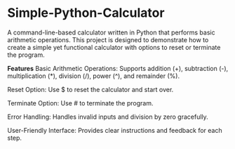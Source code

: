 # Simple-Python-Calculator
A command-line-based calculator written in Python that performs basic arithmetic operations. This project is designed to demonstrate how to create a simple yet functional calculator with options to reset or terminate the program.

**Features**
Basic Arithmetic Operations: Supports addition (+), subtraction (-), multiplication (*), division (/), power (^), and remainder (%).

Reset Option: Use $ to reset the calculator and start over.

Terminate Option: Use # to terminate the program.

Error Handling: Handles invalid inputs and division by zero gracefully.

User-Friendly Interface: Provides clear instructions and feedback for each step.
